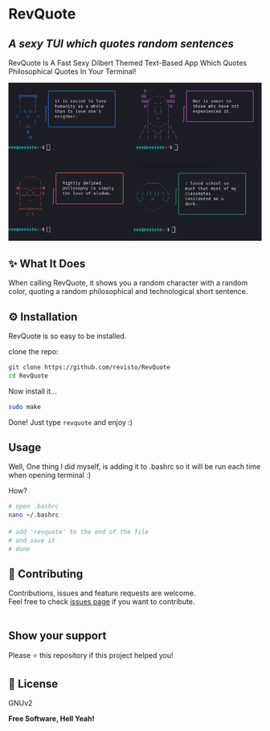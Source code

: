 # RevQuote
## _A sexy TUI which quotes random sentences_

RevQuote Is A Fast Sexy Dilbert Themed Text-Based App Which Quotes Philosophical Quotes In Your Terminal!

![](https://github.com/Revisto/RevQuote/blob/master/src/screenshot.png)

## ✨ What It Does

When calling RevQuote, it shows you a random character with a random color, quoting a random philosophical and technological short sentence.

## ⚙️ Installation

RevQuote is so easy to be installed.

clone the repo:
```sh
git clone https://github.com/revisto/RevQuote
cd RevQuote
```

Now install it...

```sh
sudo make
```

Done! Just type ```revquote``` and enjoy :)

## Usage

Well, One thing I did myself, is adding it to .bashrc so it will be run each time when opening terminal :)

How?

```sh
# open .bashrc
nano ~/.bashrc

# add 'revquote' to the end of the file
# and save it
# done
```

## 🤝 Contributing

Contributions, issues and feature requests are welcome.<br />
Feel free to check [issues page](https://github.com/revisto/RevQuote/issues) if you want to contribute.<br /><br />


## Show your support

Please ⭐️ this repository if this project helped you!


## 📝 License

GNUv2

**Free Software, Hell Yeah!**